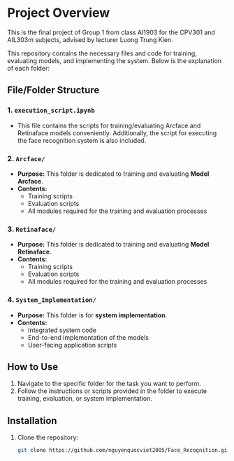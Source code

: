 # Project Overview
This is the final project of Group 1 from class AI1903 for the CPV301 and AIL303m subjects, advised by lecturer Luong Trung Kien.

This repository contains the necessary files and code for training, evaluating models, and implementing the system. Below is the explanation of each folder:

## File/Folder Structure

### 1. `execution_script.ipynb`
- This file contains the scripts for training/evaluating Arcface and Retinaface models conveniently. Additionally, the script for executing the face recognition system is also included.

### 2. `Arcface/`
- **Purpose:** This folder is dedicated to training and evaluating **Model Arcface**.
- **Contents:**
  - Training scripts
  - Evaluation scripts
  - All modules required for the training and evaluation processes

### 3. `Retinaface/`
- **Purpose:** This folder is dedicated to training and evaluating **Model Retinaface**.
- **Contents:**
  - Training scripts
  - Evaluation scripts
  - All modules required for the training and evaluation processes

### 4. `System_Implementation/`
- **Purpose:** This folder is for **system implementation**.
- **Contents:**
  - Integrated system code
  - End-to-end implementation of the models
  - User-facing application scripts

## How to Use

1. Navigate to the specific folder for the task you want to perform.
2. Follow the instructions or scripts provided in the folder to execute training, evaluation, or system implementation.

## Installation
1. Clone the repository:
   ```bash
   git clone https://github.com/nguyenquocviet2005/Face_Recognition.git

